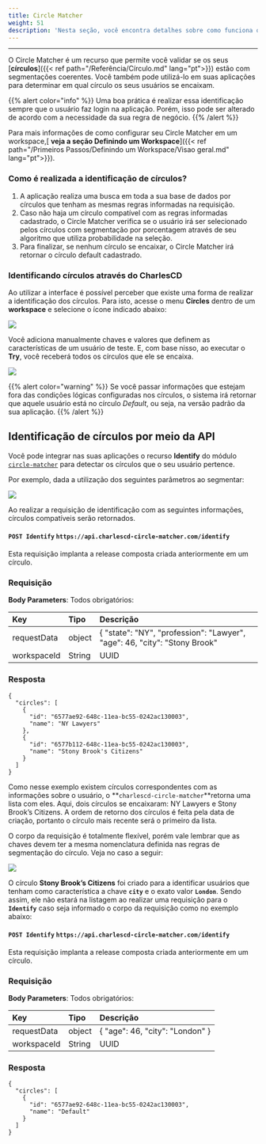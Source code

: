 ```yaml
---
title: Circle Matcher
weight: 51
description: 'Nesta seção, você encontra detalhes sobre como funciona o Circle Matcher.'
---
```


---

O Circle Matcher é um recurso que permite você validar se os seus [**círculos**]({{< ref path="/Referência/Círculo.md" lang="pt">}}) estão com segmentações coerentes. Você também pode utilizá-lo em suas aplicações para determinar em qual círculo os seus usuários se encaixam.

{{% alert color="info" %}}
Uma boa prática é realizar essa identificação sempre que o usuário faz login na aplicação. Porém, isso pode ser alterado de acordo com a necessidade da sua regra de negócio.
{{% /alert %}}

Para mais informações de como configurar seu Circle Matcher em um workspace,[ **veja a seção Definindo um Workspace**]({{< ref path="/Primeiros Passos/Definindo um Workspace/Visao geral.md" lang="pt">}}).

### **Como é realizada a identificação de círculos?**

1. A aplicação realiza uma busca em toda a sua base de dados por círculos que tenham as mesmas regras informadas na requisição. 
2. Caso não haja um círculo compatível com as regras informadas cadastrado, o Circle Matcher verifica se o usuário irá ser selecionado pelos círculos com segmentação por porcentagem através de seu algoritmo que utiliza probabilidade na seleção.
3. Para finalizar, se nenhum círculo se encaixar, o Circle Matcher irá retornar o círculo default cadastrado.  

### Identificando círculos através do CharlesCD

Ao utilizar a interface é possível perceber que existe uma forma de realizar a identificação dos círculos. Para isto, acesse o menu **Circles** dentro de um **workspace** e selecione o ícone indicado abaixo:

![](/shared/circle-matcher%20%282%29.png)

Você adiciona manualmente chaves e valores que definem as características de um usuário de teste. E, com base nisso, ao executar o **Try**, você receberá todos os círculos que ele se encaixa.  

![](/shared/circle-matcher.gif)

{{% alert color="warning" %}}
Se você passar informações que estejam fora das condições lógicas configuradas nos círculos, o sistema irá retornar que aquele usuário está no círculo _Default_, ou seja, na versão padrão da sua aplicação.
{{% /alert %}}

## **Identificação de círculos por meio da API**

Você pode integrar nas suas aplicações o recurso **Identify** do módulo [`circle-matcher`](https://github.com/ZupIT/charlescd/tree/master/circle-matcher) para detectar os círculos que o seu usuário pertence.

Por exemplo, dada a utilização dos seguintes parâmetros ao segmentar:

![](/shared/circlematcher-identificacao-de-circulos-atraves-da-api.png)

Ao realizar a requisição de identificação com as seguintes informações, círculos compatíveis serão retornados.

#### `POST Identify` `https://api.charlescd-circle-matcher.com/identify` 

Esta requisição implanta a release composta criada anteriormente em um círculo.

### **Requisição**

**Body Parameters**: Todos obrigatórios:

| Key | Tipo | Descrição |
| :--- | :--- | :--- |
| requestData | object | { "state": "NY", "profession": "Lawyer", "age": 46, "city": "Stony Brook"  |
| workspaceId | String | UUID |


### **Resposta**
```text
{
  "circles": [
    {
      "id": "6577ae92-648c-11ea-bc55-0242ac130003",
      "name": "NY Lawyers"
    },
    {
      "id": "6577b112-648c-11ea-bc55-0242ac130003",
      "name": "Stony Brook's Citizens"
    }
  ]
}
```


Como nesse exemplo existem círculos correspondentes com as informações sobre o usuário, o **`charlescd-circle-matcher`**retorna uma lista com eles. Aqui, dois círculos se encaixaram: NY Lawyers e Stony Brook’s Citizens. A ordem de retorno dos círculos é feita pela data de criação, portanto o círculo mais recente será o primeiro da lista.

O corpo da requisição é totalmente flexível, porém vale lembrar que as chaves devem ter a mesma nomenclatura definida nas regras de segmentação do círculo. Veja no caso a seguir:

![](/shared/circle-matcher-stony-brooks-citizens.png)

O círculo **Stony Brook’s Citizens** foi criado para a identificar usuários que tenham como característica a chave **`city`** e o exato valor **`London`**. Sendo assim, ele não estará na listagem ao realizar uma requisição para o **`Identify`** caso seja informado o corpo da requisição como no exemplo abaixo:

#### `POST Identify` `https://api.charlescd-circle-matcher.com/identify` 

Esta requisição implanta a release composta criada anteriormente em um círculo.

### **Requisição**

**Body Parameters**: Todos obrigatórios:

| Key | Tipo | Descrição |
| :--- | :--- | :--- |
| requestData | object | { "age": 46, "city": "London" } |
| workspaceId | String | UUID |


### **Resposta**
```
{
  "circles": [
    {
      "id": "6577ae92-648c-11ea-bc55-0242ac130003",
      "name": "Default"
    }
  ]
}
```